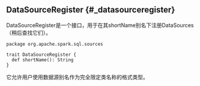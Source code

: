 ## DataSourceRegister {#_datasourceregister}

DataSourceRegister是一个接口，用于在其shortName别名下注册DataSources（稍后查找它们）。

```
package org.apache.spark.sql.sources

trait DataSourceRegister {
  def shortName(): String
}
```

它允许用户使用数据源别名作为完全限定类名称的格式类型。















